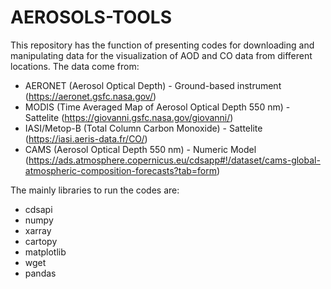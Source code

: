 # AEROSOLS-TOOLS
This repository has the function of presenting codes for downloading and manipulating data for the visualization of AOD and CO data from different locations. The data come from:

- AERONET (Aerosol Optical Depth) - Ground-based instrument (https://aeronet.gsfc.nasa.gov/)
- MODIS (Time Averaged Map of Aerosol Optical Depth 550 nm) - Sattelite (https://giovanni.gsfc.nasa.gov/giovanni/)
- IASI/Metop-B (Total Column Carbon Monoxide) - Sattelite (https://iasi.aeris-data.fr/CO/)
- CAMS (Aerosol Optical Depth 550 nm) - Numeric Model (https://ads.atmosphere.copernicus.eu/cdsapp#!/dataset/cams-global-atmospheric-composition-forecasts?tab=form)

The mainly libraries to run the codes are:
- cdsapi
- numpy
- xarray
- cartopy
- matplotlib
- wget
- pandas
